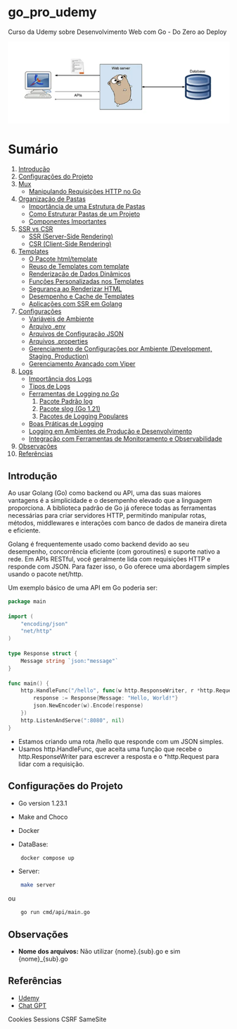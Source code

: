 # go_pro_udemy
    
Curso da Udemy sobre Desenvolvimento Web com Go - Do Zero ao Deploy

![GOlang](/github/banner.png)

# Sumário

1. [Introdução](#introdução)
2. [Configurações do Projeto](#configurações-do-projeto)
3. [Mux](/notes/mux.md#mux)
    * [Manipulando Requisições HTTP no Go](/notes/mux.md#manipulando-requisições-http-no-go)
4. [Organização de Pastas](/notes/structure.md#organização-de-pastas)
    * [Importância de uma Estrutura de Pastas](/notes/structure.md#importância-de-uma-estrutura-de-pastas)
    * [Como Estruturar Pastas de um Projeto](/notes/structure.md#como-estruturar-pastas-de-um-projeto)
    * [Componentes Importantes](/notes/structure.md#componentes-importantes)
5. [SSR vs CSR](/notes/side_render.md#server-side-render-vs-client-side-render)
    * [SSR (Server-Side Rendering)](/notes/side_render.md#ssr-server-side-rendering)
    * [CSR (Client-Side Rendering)](/notes/side_render.md#csr-client-side-rendering)
6. [Templates](/notes/template.md#templates)
    * [O Pacote html/template](/notes/template.md#o-pacote-htmltemplate)
    * [Reuso de Templates com template](/notes/template.md#reuso-de-templates-com-template)
    * [Renderização de Dados Dinâmicos](/notes/template.md#renderização-de-dados-dinâmicos)
    * [Funções Personalizadas nos Templates](/notes/template.md#funções-personalizadas-nos-templates)
    * [Segurança ao Renderizar HTML](/notes/template.md#segurança-ao-renderizar-html)
    * [Desempenho e Cache de Templates](/notes/template.md#desempenho-e-cache-de-templates)
    * [Aplicações com SSR em Golang](/notes/template.md#aplicações-com-ssr-em-golang)
7. [Configurações](/notes/config.md#configurações)
    * [Variáveis de Ambiente](/notes/config.md#variáveis-de-ambiente)
    * [Arquivo .env](/notes/config.md#arquivo-env)
    * [Arquivos de Configuração JSON](/notes/config.md#arquivos-de-configuração-json)
    * [Arquivos .properties](/notes/config.md#arquivos-properties)
    * [Gerenciamento de Configurações por Ambiente (Development, Staging, Production)](/notes/config.md#gerenciamento-de-configurações-por-ambiente-development-staging-production)
    * [Gerenciamento Avançado com Viper](/notes/config.md#gerenciamento-avançado-com-viper)
8. [Logs](/notes/logs.md#logs)
    * [Importância dos Logs](/notes/logs.md#importância-dos-logs)
    * [Tipos de Logs](/notes/logs.md#tipos-de-logs)
    * [Ferramentas de Logging no Go](/notes/logs.md#ferramentas-de-logging-no-go)
        1. [Pacote Padrão log](/notes/logs.md#pacote-padrão-log)
        2. [Pacote slog (Go 1.21)](/notes/logs.md#pacote-slog-go-121)
        3. [Pacotes de Logging Populares](/notes/logs.md#pacotes-de-logging-populares)
    * [Boas Práticas de Logging](/notes/logs.md#boas-práticas-de-logging)
    * [Logging em Ambientes de Produção e Desenvolvimento](/notes/logs.md#logging-em-ambientes-de-produção-e-desenvolvimento)
    * [Integração com Ferramentas de Monitoramento e Observabilidade](/notes/logs.md#integração-com-ferramentas-de-monitoramento-e-observabilidade)
9. [Observações](#observações)
10. [Referências](#referências)

## Introdução

Ao usar Golang (Go) como backend ou API, uma das suas maiores vantagens é a simplicidade e o desempenho elevado que a linguagem proporciona. A biblioteca padrão de Go já oferece todas as ferramentas necessárias para criar servidores HTTP, permitindo manipular rotas, métodos, middlewares e interações com banco de dados de maneira direta e eficiente.

Golang é frequentemente usado como backend devido ao seu desempenho, concorrência eficiente (com goroutines) e suporte nativo a rede. Em APIs RESTful, você geralmente lida com requisições HTTP e responde com JSON. Para fazer isso, o Go oferece uma abordagem simples usando o pacote net/http.

Um exemplo básico de uma API em Go poderia ser:

```go
package main

import (
    "encoding/json"
    "net/http"
)

type Response struct {
    Message string `json:"message"`
}

func main() {
    http.HandleFunc("/hello", func(w http.ResponseWriter, r *http.Request) {
        response := Response{Message: "Hello, World!"}
        json.NewEncoder(w).Encode(response)
    })
    http.ListenAndServe(":8080", nil)
}
```

* Estamos criando uma rota /hello que responde com um JSON simples.
* Usamos http.HandleFunc, que aceita uma função que recebe o http.ResponseWriter para escrever a resposta e o *http.Request para lidar com a requisição.

## Configurações do Projeto

* Go version 1.23.1
* Make and Choco
* Docker

* DataBase:  

```bash 
    docker compose up
```

* Server: 

```bash 
    make server
```

ou

```bash 
    go run cmd/api/main.go
```

## Observações

* **Nome dos arquivos:** Não utilizar {nome}.{sub}.go e sim {nome}_{sub}.go

## Referências

- [Udemy](https://www.udemy.com/course/desenvolvimento-web-com-go-do-zero-ao-deploy/)
- [Chat GPT](https://chat.openai.com/)




Cookies
Sessions
CSRF
SameSite